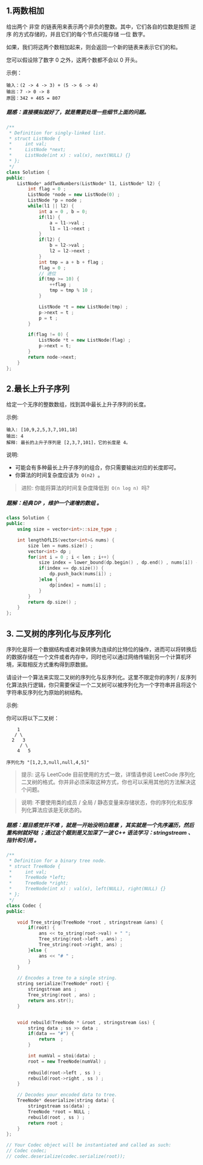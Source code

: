 ## 1.两数相加
给出两个 非空 的链表用来表示两个非负的整数。其中，它们各自的位数是按照 逆序 的方式存储的，并且它们的每个节点只能存储 一位 数字。

如果，我们将这两个数相加起来，则会返回一个新的链表来表示它们的和。

您可以假设除了数字 0 之外，这两个数都不会以 0 开头。

示例：
```
输入：(2 -> 4 -> 3) + (5 -> 6 -> 4)
输出：7 -> 0 -> 8
原因：342 + 465 = 807
```

##### 题感：直接模拟就好了，就是需要处理一些细节上面的问题。

```C++
/**
 * Definition for singly-linked list.
 * struct ListNode {
 *     int val;
 *     ListNode *next;
 *     ListNode(int x) : val(x), next(NULL) {}
 * };
 */
class Solution {
public:
    ListNode* addTwoNumbers(ListNode* l1, ListNode* l2) {
        int flag = 0 ; 
        ListNode *node = new ListNode(0) ;
        ListNode *p = node ; 
        while(l1 || l2) {
            int a = 0 , b = 0; 
            if(l1) {
                a = l1->val ; 
                l1 = l1->next ; 
            }
            if(l2) {
                b = l2->val ;
                l2 = l2->next ; 
            }
            int tmp = a + b + flag ; 
            flag = 0 ;
            // 进位
            if(tmp >= 10) { 
                ++flag ;
                tmp = tmp % 10 ; 
            } 

            ListNode *t = new ListNode(tmp) ;
            p->next = t ; 
            p = t ;
        }

        if(flag != 0) {
            ListNode *t = new ListNode(flag) ;
            p->next = t; 
        }
        return node->next; 
    }
};
```

## 2.最长上升子序列
给定一个无序的整数数组，找到其中最长上升子序列的长度。

示例:
```
输入: [10,9,2,5,3,7,101,18]
输出: 4 
解释: 最长的上升子序列是 [2,3,7,101]，它的长度是 4。
```
说明:

* 可能会有多种最长上升子序列的组合，你只需要输出对应的长度即可。
* 你算法的时间复杂度应该为` O(n2) `。

> 进阶: 你能将算法的时间复杂度降低到` O(n log n) `吗?


##### 题解：经典 DP ，维护一个递增的数组 。

```C++
class Solution {
public:
    using size = vector<int>::size_type ; 

    int lengthOfLIS(vector<int>& nums) {
        size len = nums.size() ; 
        vector<int> dp ; 
        for(int i = 0 ; i < len ; i++) {
            size index = lower_bound(dp.begin() , dp.end() , nums[i]) - dp.begin() ; 
            if(index == dp.size()) {
                dp.push_back(nums[i]) ; 
            }else {
                dp[index] = nums[i] ; 
            }
        }
        return dp.size() ; 
    }
};
```

## 3. 二叉树的序列化与反序列化

序列化是将一个数据结构或者对象转换为连续的比特位的操作，进而可以将转换后的数据存储在一个文件或者内存中，同时也可以通过网络传输到另一个计算机环境，采取相反方式重构得到原数据。

请设计一个算法来实现二叉树的序列化与反序列化。这里不限定你的序列 / 反序列化算法执行逻辑，你只需要保证一个二叉树可以被序列化为一个字符串并且将这个字符串反序列化为原始的树结构。

示例: 

你可以将以下二叉树：
```
    1
   / \
  2   3
     / \
    4   5

序列化为 "[1,2,3,null,null,4,5]"
```
>  提示: 这与 LeetCode 目前使用的方式一致，详情请参阅 LeetCode 序列化二叉树的格式。你并非必须采取这种方式，你也可以采用其他的方法解决这个问题。

> 说明: 不要使用类的成员 / 全局 / 静态变量来存储状态，你的序列化和反序列化算法应该是无状态的。

##### 题感：题目感觉并不难 ，就是一开始没明白题意 ，其实就是一个先序遍历，然后重构树就好哒 ；通过这个题到是又加深了一波 C++ 语法学习：stringstream 、指针和引用 。

```C++
/**
 * Definition for a binary tree node.
 * struct TreeNode {
 *     int val;
 *     TreeNode *left;
 *     TreeNode *right;
 *     TreeNode(int x) : val(x), left(NULL), right(NULL) {}
 * };
 */
class Codec {
public:

    void Tree_string(TreeNode *root , stringstream &ans) {
        if(root) {
            ans << to_string(root->val) + " "; 
            Tree_string(root->left , ans) ; 
            Tree_string(root->right, ans) ;   
        }else {
            ans << "# " ;
        }
    }

    // Encodes a tree to a single string.
    string serialize(TreeNode* root) {
        stringstream ans ; 
        Tree_string(root , ans) ;
        return ans.str(); 
    }


    void rebuild(TreeNode * &root , stringstream &ss) {
        string data ; ss >> data ; 
        if(data == "#") {
            return  ; 
        }

        int numVal = stoi(data) ; 
        root = new TreeNode(numVal) ; 
        
        rebuild(root->left , ss ) ; 
        rebuild(root->right , ss ) ; 
    }

    // Decodes your encoded data to tree.
    TreeNode* deserialize(string data) {
        stringstream ss(data) ; 
        TreeNode *root = NULL ; 
        rebuild(root , ss ) ; 
        return root ; 
    }
};

// Your Codec object will be instantiated and called as such:
// Codec codec;
// codec.deserialize(codec.serialize(root));
```

